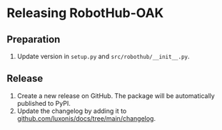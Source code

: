 # Releasing RobotHub-OAK

## Preparation
1. Update version in `setup.py` and `src/robothub/__init__.py`.

## Release
1. Create a new release on GitHub. The package will be automatically published to PyPI.
2. Update the changelog by adding it to [github.com/luxonis/docs/tree/main/changelog](https://github.com/luxonis/docs/tree/main/changelog).
